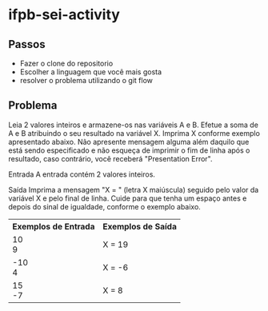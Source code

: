 # ifpb-sei-activity

## Passos

- Fazer o clone do repositorio
- Escolher a linguagem que você mais gosta
- resolver o problema utilizando o git flow


## Problema

Leia 2 valores inteiros e armazene-os nas variáveis A e B. Efetue a soma de A e B atribuindo o seu resultado na variável X. Imprima X conforme exemplo apresentado abaixo. Não apresente mensagem alguma além daquilo que está sendo especificado e não esqueça de imprimir o fim de linha após o resultado, caso contrário, você receberá "Presentation Error".

Entrada
A entrada contém 2 valores inteiros.

Saída
Imprima a mensagem "X = " (letra X maiúscula) seguido pelo valor da variável X e pelo final de linha. Cuide para que tenha um espaço antes e depois do sinal de igualdade, conforme o exemplo abaixo.


<table>
  <tr>
    <th>Exemplos de Entrada</th>
    <th>Exemplos de Saída</th>
  </tr>
  <tr>
    <td>10<br>9</td>
    <td>X = 19</td>
  </tr>
  <tr>
    <td>-10<br>4</td>
    <td>X = -6</td>
  </tr>
  <tr>
    <td>15<br>-7</td>
    <td>X = 8</td>
  </tr>
</table>
